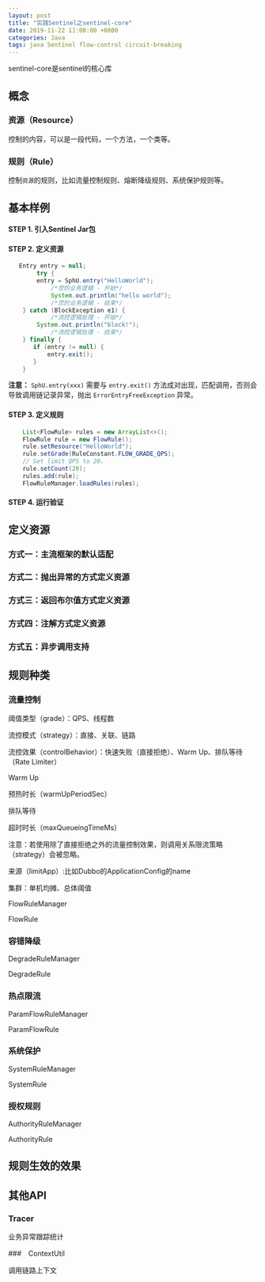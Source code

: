 ```yaml
---
layout: post
title: "实践Sentinel之sentinel-core"
date: 2019-11-22 11:08:00 +0800
categories: Java
tags: java Sentinel flow-control circuit-breaking
---
```


sentinel-core是sentinel的核心库

## 概念

### 资源（Resource）

控制的内容，可以是一段代码，一个方法，一个类等。

### 规则（Rule）

控制`资源`的规则，比如流量控制规则、熔断降级规则、系统保护规则等。

## 基本样例

#### STEP 1. 引入Sentinel Jar包

#### STEP 2. 定义资源

```java
   Entry entry = null;
        try {
	    entry = SphU.entry("HelloWorld");
            /*您的业务逻辑 - 开始*/
            System.out.println("hello world");
            /*您的业务逻辑 - 结束*/
	} catch (BlockException e1) {
            /*流控逻辑处理 - 开始*/
	    System.out.println("block!");
            /*流控逻辑处理 - 结束*/
	} finally {
	   if (entry != null) {
	       entry.exit();
	   }
	}
```

**注意：** `SphU.entry(xxx)` 需要与 `entry.exit()` 方法成对出现，匹配调用，否则会导致调用链记录异常，抛出 `ErrorEntryFreeException` 异常。

#### STEP 3. 定义规则

```java
    List<FlowRule> rules = new ArrayList<>();
    FlowRule rule = new FlowRule();
    rule.setResource("HelloWorld");
    rule.setGrade(RuleConstant.FLOW_GRADE_QPS);
    // Set limit QPS to 20.
    rule.setCount(20);
    rules.add(rule);
    FlowRuleManager.loadRules(rules);
```

#### STEP 4. 运行验证

## 定义资源

### 方式一：主流框架的默认适配

### 方式二：抛出异常的方式定义资源

### 方式三：返回布尔值方式定义资源

### 方式四：注解方式定义资源

### 方式五：异步调用支持

## 规则种类

### 流量控制

阈值类型（grade）：QPS、线程数

流控模式（strategy）：直接、关联、链路

流控效果（controlBehavior）：快速失败（直接拒绝）、Warm Up、排队等待（Rate Limiter）

Warm Up

预热时长（warmUpPeriodSec）

排队等待

超时时长（maxQueueingTimeMs）

注意：若使用除了直接拒绝之外的流量控制效果，则调用关系限流策略（strategy）会被忽略。

来源（limitApp）:比如Dubbo的ApplicationConfig的name

集群：单机均摊、总体阈值

FlowRuleManager

FlowRule

### 容错降级

DegradeRuleManager

DegradeRule

### 热点限流

ParamFlowRuleManager

ParamFlowRule

### 系统保护

SystemRuleManager

SystemRule

### 授权规则

AuthorityRuleManager

AuthorityRule

## 规则生效的效果



## 其他API

### Tracer

业务异常跟踪统计

###　ContextUtil

调用链路上下文